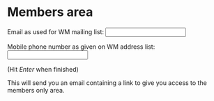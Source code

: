 Members area
============

<label for="email">Email as used for WM mailing list:</label>
<input type='email' id='email' />

<label for="phone">Mobile phone number as given on WM address list:</label>
<input type='tel' id='phone' />

(Hit _Enter_ when finished)

This will send you an email containing a link to give you access to the
members only area.
